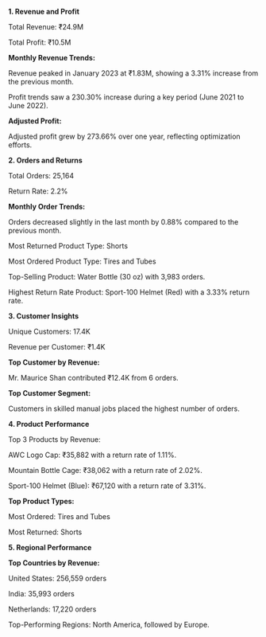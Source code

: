 **1. Revenue and Profit**

Total Revenue: ₹24.9M

Total Profit: ₹10.5M

**Monthly Revenue Trends:**

Revenue peaked in January 2023 at ₹1.83M, showing a 3.31% increase from the previous month.

Profit trends saw a 230.30% increase during a key period (June 2021 to June 2022).

**Adjusted Profit:**

Adjusted profit grew by 273.66% over one year, reflecting optimization efforts.

**2. Orders and Returns**

Total Orders: 25,164

Return Rate: 2.2%

**Monthly Order Trends:**

Orders decreased slightly in the last month by 0.88% compared to the previous month.

Most Returned Product Type: Shorts

Most Ordered Product Type: Tires and Tubes

Top-Selling Product: Water Bottle (30 oz) with 3,983 orders.

Highest Return Rate Product: Sport-100 Helmet (Red) with a 3.33% return rate.

**3. Customer Insights**

Unique Customers: 17.4K

Revenue per Customer: ₹1.4K

**Top Customer by Revenue:**

Mr. Maurice Shan contributed ₹12.4K from 6 orders.

**Top Customer Segment:**

Customers in skilled manual jobs placed the highest number of orders.

**4. Product Performance**

Top 3 Products by Revenue:

AWC Logo Cap: ₹35,882 with a return rate of 1.11%.

Mountain Bottle Cage: ₹38,062 with a return rate of 2.02%.

Sport-100 Helmet (Blue): ₹67,120 with a return rate of 3.31%.

**Top Product Types:**

Most Ordered: Tires and Tubes

Most Returned: Shorts

**5. Regional Performance**

**Top Countries by Revenue:**

United States: 256,559 orders

India: 35,993 orders

Netherlands: 17,220 orders

Top-Performing Regions: North America, followed by Europe.

